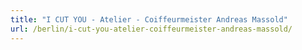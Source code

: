```yaml
---
title: "I CUT YOU - Atelier - Coiffeurmeister Andreas Massold"
url: /berlin/i-cut-you-atelier-coiffeurmeister-andreas-massold/
---
```

